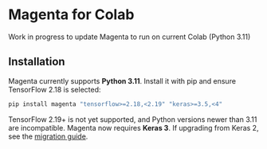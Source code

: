 # Magenta for Colab

Work in progress to update Magenta to run on current Colab (Python 3.11)

## Installation

Magenta currently supports **Python 3.11**. Install it with pip and ensure TensorFlow 2.18 is selected:

```bash
pip install magenta "tensorflow>=2.18,<2.19" "keras>=3.5,<4"
```

TensorFlow 2.19+ is not yet supported, and Python versions newer than 3.11 are incompatible. Magenta now requires **Keras 3**. If upgrading from Keras 2, see the [migration guide](https://keras.io/guides/migrating_to_keras_3/).
